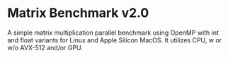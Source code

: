 # Matrix Benchmark v2.0
A simple matrix multiplication parallel benchmark using OpenMP with int and float variants for Linux and Apple Silicon MacOS. It utilizes CPU, w or w/o AVX-512 and/or GPU.
